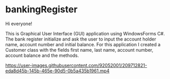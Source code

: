 # bankingRegister



Hi everyone!

This is Graphical User Interface (GUI) application using WindowsForms C#. The bank register initialize and ask the user to input the account holder name, account number and initial balance.
For this application I created a Customer class with the fields first name, last name, account number, account balance and the methods. 

https://user-images.githubusercontent.com/92052001/209712821-eda8d45b-145b-465e-90d5-0b5a435b1961.mp4
